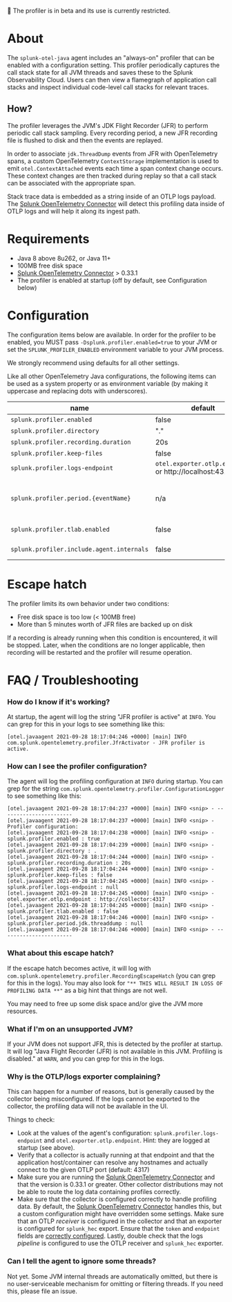 
🚨 The profiler is in beta and its use is currently restricted.

# About

The `splunk-otel-java` agent includes an "always-on" profiler that can be enabled with a configuration
setting. This profiler periodically captures the call stack state for all JVM threads and
saves these to the Splunk Observability Cloud. Users can then view a flamegraph of application
call stacks and inspect individual code-level call stacks for relevant traces.

## How?

The profiler leverages the JVM's JDK Flight Recorder (JFR) to perform periodic call
stack sampling. Every recording period, a new JFR recording file is flushed to disk and then
the events are replayed.

In order to associate `jdk.ThreadDump` events from JFR with OpenTelemetry spans, a custom
OpenTelemetry `ContextStorage` implementation is used to emit `otel.ContextAttached`
events each time a span context change occurs. These context changes are then tracked
during replay so that a call stack can be associated with the appropriate span.

Stack trace data is embedded as a string inside of an OTLP logs payload. The
[Splunk OpenTelemetry Connector](https://github.com/signalfx/splunk-otel-collector)
will detect this profiling data inside of OTLP logs and will help it along
its ingest path.

# Requirements

* Java 8 above 8u262, or Java 11+
* 100MB free disk space
* [Splunk OpenTelemetry Connector](https://github.com/signalfx/splunk-otel-collector) > 0.33.1
* The profiler is enabled at startup (off by default, see Configuration below)

# Configuration

The configuration items below are available. In order for the profiler to be enabled,
you MUST pass `-Dsplunk.profiler.enabled=true` to your JVM or set the `SPLUNK_PROFILER_ENABLED`
environment variable to your JVM process.

We strongly recommend using defaults for all other settings.

Like all other OpenTelemetry Java configurations, the following items can be used as a system
property or as environment variable (by making it uppercase and replacing dots with underscores).

| name                                     | default                | description                               |
|------------------------------------------|------------------------|-------------------------------------------|
|`splunk.profiler.enabled`                 | false                  | set to true to enable the profiler        |
|`splunk.profiler.directory`               | "."                    | location of jfr files                     |
|`splunk.profiler.recording.duration`      | 20s                    | recording unit duration                   |
|`splunk.profiler.keep-files`              | false                  | leave JFR files on disk id `true`         |
|`splunk.profiler.logs-endpoint`           | `otel.exporter.otlp.endpoint` or http://localhost:4317  | where to send OTLP logs                   |
|`splunk.profiler.period.{eventName}`      | n/a                    | customize period (in ms) for a specific jfr event. For example, to set the ThreadDump frequency to 1s (1000ms): `-Dsplunk.profiler.period.threaddump=1000` |
|`splunk.profiler.tlab.enabled`            | false                  | set to `false` to disable TLAB memory events |
|`splunk.profiler.include.agent.internals` | false                  | set to `true` to include agent internal call stacks |

# Escape hatch

The profiler limits its own behavior under two conditions:

* Free disk space is too low (< 100MB free)
* More than 5 minutes worth of JFR files are backed up on disk

If a recording is already running when this condition is encountered, it will
be stopped. Later, when the conditions are no longer applicable, then recording will
be restarted and the profiler will resume operation.

# FAQ / Troubleshooting

### How do I know if it's working?

At startup, the agent will log the string "JFR profiler is active" at `INFO`. You can grep for this in your logs to see
something like this:
```
[otel.javaagent 2021-09-28 18:17:04:246 +0000] [main] INFO com.splunk.opentelemetry.profiler.JfrActivator - JFR profiler is active.
```

### How can I see the profiler configuration?

The agent will log the profiling configuration at `INFO` during startup. You can grep for the string
`com.splunk.opentelemetry.profiler.ConfigurationLogger` to see something like this:

```
[otel.javaagent 2021-09-28 18:17:04:237 +0000] [main] INFO <snip> - -----------------------
[otel.javaagent 2021-09-28 18:17:04:237 +0000] [main] INFO <snip> - Profiler configuration:
[otel.javaagent 2021-09-28 18:17:04:238 +0000] [main] INFO <snip> -                 splunk.profiler.enabled : true
[otel.javaagent 2021-09-28 18:17:04:239 +0000] [main] INFO <snip> -               splunk.profiler.directory : .
[otel.javaagent 2021-09-28 18:17:04:244 +0000] [main] INFO <snip> -      splunk.profiler.recording.duration : 20s
[otel.javaagent 2021-09-28 18:17:04:244 +0000] [main] INFO <snip> -              splunk.profiler.keep-files : false
[otel.javaagent 2021-09-28 18:17:04:245 +0000] [main] INFO <snip> -           splunk.profiler.logs-endpoint : null
[otel.javaagent 2021-09-28 18:17:04:245 +0000] [main] INFO <snip> -             otel.exporter.otlp.endpoint : http://collector:4317
[otel.javaagent 2021-09-28 18:17:04:245 +0000] [main] INFO <snip> -            splunk.profiler.tlab.enabled : false
[otel.javaagent 2021-09-28 18:17:04:246 +0000] [main] INFO <snip> -   splunk.profiler.period.jdk.threaddump : null
[otel.javaagent 2021-09-28 18:17:04:246 +0000] [main] INFO <snip> - -----------------------
```

### What about this escape hatch?

If the escape hatch becomes active, it will log with `com.splunk.opentelemetry.profiler.RecordingEscapeHatch`
(you can grep for this in the logs). You may also look for `"** THIS WILL RESULT IN LOSS OF PROFILING DATA **"`
as a big hint that things are not well.

You may need to free up some disk space and/or give the JVM more resources.

### What if I'm on an unsupported JVM?

If your JVM does not support JFR, this is detected by the profiler at startup. It will log
"Java Flight Recorder (JFR) is not available in this JVM. Profiling is disabled." at `WARN`,
and you can grep for this in the logs.

### Why is the OTLP/logs exporter complaining?

This can happen for a number of reasons, but is generally caused by the collector being misconfigured.
If the logs cannot be exported to the collector, the profiling data will not be available in
the UI.

Things to check:

* Look at the values of the agent's configuration: `splunk.profiler.logs-endpoint` and `otel.exporter.otlp.endpoint`. Hint: they are logged
at startup (see above).
* Verify that a collector is actually running at that endpoint and that the
application host/container can resolve any hostnames and actually connect to the given OTLP port (default: 4317)
* Make sure you are running the [Splunk OpenTelemetry Connector](https://github.com/signalfx/splunk-otel-collector)
and that the version is 0.33.1 or greater. Other collector distributions may not be able to route the log
data containing profiles correctly.
* Make sure that the collector is configured correctly to handle profiling data. By default, the
[Splunk OpenTelemetry Connector](https://github.com/signalfx/splunk-otel-collector) handles this, but
a custom configuration might have overridden some settings. Make sure that an OTLP _receiver_ is configured in the collector
and that an exporter is configured for `splunk_hec` export. Ensure that the `token` and `endpoint` fields
are [correctly configured](https://github.com/open-telemetry/opentelemetry-collector-contrib/tree/main/receiver/splunkhecreceiver#configuration).
Lastly, double check that the logs _pipeline_ is configured to use the OTLP receiver and `splunk_hec` exporter.

### Can I tell the agent to ignore some threads?

Not yet. Some JVM internal threads are automatically omitted, but there is no user-serviceable mechanism
for omitting or filtering threads. If you need this, please file an issue.
